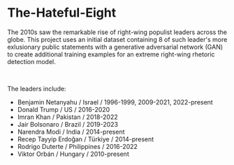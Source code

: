 # The-Hateful-Eight

The 2010s saw the remarkable rise of right-wing populist leaders across the globe. This project uses an initial dataset containing 8 of such leader's more exlusionary public statements with a generative adversarial network (GAN) to create additional training examples for an extreme right-wing rhetoric detection model. 

<br/>

The leaders include:

- Benjamin Netanyahu / Israel / 1996-1999, 2009-2021, 2022-present
- Donald Trump / US / 2016-2020
- Imran Khan / Pakistan / 2018-2022
- Jair Bolsonaro / Brazil / 2019-2023
- Narendra Modi / India / 2014-present
- Recep Tayyip Erdoğan / Türkiye / 2014-present
- Rodrigo Duterte / Philippines / 2016-2022
- Viktor Orbán / Hungary / 2010-present
